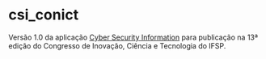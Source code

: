 # csi_conict
Versão 1.0 da aplicação [Cyber Security Information](https://github.com/VictorGM01/cyber_sec_info) para publicação na 13ª edição do Congresso de Inovação, Ciência e Tecnologia do IFSP.
